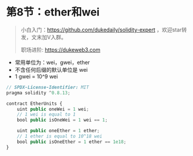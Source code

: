 # 第8节：ether和wei

> 小白入门：https://github.com/dukedaily/solidity-expert ，欢迎star转发，文末加V入群。
>
> 职场进阶: https://dukeweb3.com

- 常用单位为：wei，gwei，ether
- 不含任何后缀的默认单位是 wei
- 1 gwei = 10^9 wei

```js
// SPDX-License-Identifier: MIT
pragma solidity ^0.8.13;

contract EtherUnits {
    uint public oneWei = 1 wei;
    // 1 wei is equal to 1
    bool public isOneWei = 1 wei == 1;

    uint public oneEther = 1 ether;
    // 1 ether is equal to 10^18 wei
    bool public isOneEther = 1 ether == 1e18;
}
```
